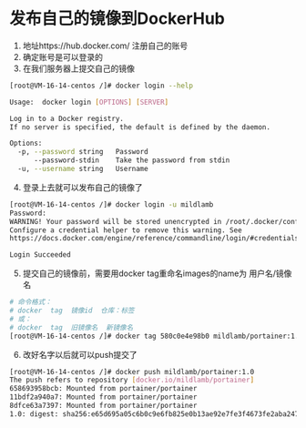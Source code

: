 # 发布自己的镜像到DockerHub
1. 地址https://hub.docker.com/ 注册自己的账号
2. 确定账号是可以登录的
3. 在我们服务器上提交自己的镜像
```bash
[root@VM-16-14-centos /]# docker login --help

Usage:  docker login [OPTIONS] [SERVER]

Log in to a Docker registry.
If no server is specified, the default is defined by the daemon.

Options:
  -p, --password string   Password
      --password-stdin    Take the password from stdin
  -u, --username string   Username
```
4. 登录上去就可以发布自己的镜像了
```bash
[root@VM-16-14-centos /]# docker login -u mildlamb
Password: 
WARNING! Your password will be stored unencrypted in /root/.docker/config.json.
Configure a credential helper to remove this warning. See
https://docs.docker.com/engine/reference/commandline/login/#credentials-store

Login Succeeded
```
5. 提交自己的镜像前，需要用docker tag重命名images的name为 用户名/镜像名
```bash
# 命令格式：
# docker  tag  镜像id  仓库：标签
# 或：
# docker  tag  旧镜像名  新镜像名
[root@VM-16-14-centos /]# docker tag 580c0e4e98b0 mildlamb/portainer:1.0
```
6. 改好名字以后就可以push提交了
```bash
[root@VM-16-14-centos /]# docker push mildlamb/portainer:1.0
The push refers to repository [docker.io/mildlamb/portainer]
658693958bcb: Mounted from portainer/portainer 
11bdf2a940a7: Mounted from portainer/portainer 
8dfce63a7397: Mounted from portainer/portainer 
1.0: digest: sha256:e65d695a05c6b0c9e6fb825e0b13ae92e7fe3f4673fe2aba247ca4b585952be7 size: 945
```
